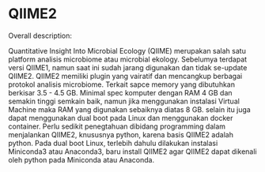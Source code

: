 # QIIME2
Overall description: 

Quantitative Insight Into Microbial Ecology (QIIME) merupakan salah satu platform analisis microbiome atau microbial ekology. Sebelumya terdapat versi QIIME1, namun saat ini sudah jarang digunakan dan tidak se-update QIIME2. QIIME2 memiliki plugin yang vairatif dan mencangkup berbagai protokol analisis microbiome. Terkait sapce memory yang dibutuhkan berkisar 3.5 - 4.5 GB. Minimal spec komputer dengan RAM 4 GB dan semakin tinggi semkain baik, namun jika menggunakan instalasi Virtual Machine maka RAM yang digunakan sebaiknya diatas 8 GB. selain itu juga dapat menggunakan dual boot pada Linux dan menggunakan docker container. Perlu sedikit penegtahuan dibidang programming dalam menjalankan QIIME2, knususnya python, karena basis QIIME2 adalah python. Pada dual boot Linux, terlebih dahulu dilakukan instalasi Miniconda3 atau Anaconda3, baru install QIIME2 agar QIIME2 dapat dikenali oleh python pada Miniconda atau Anaconda.
